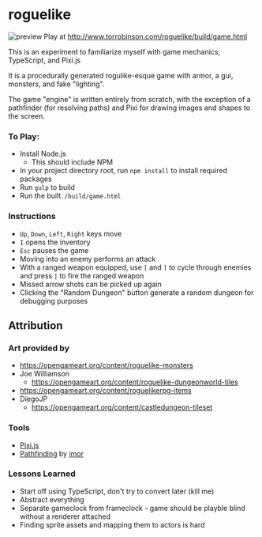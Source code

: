 # roguelike #
![preview](http://i.imgur.com/l29YGJY.png)
Play at http://www.torrobinson.com/roguelike/build/game.html

This is an experiment to familiarize myself with game mechanics, TypeScript, and Pixi.js

It is a procedurally generated rogulike-esque game with armor, a gui, monsters, and fake "lighting".

The game "engine" is written entirely from scratch, with the exception of a pathfinder (for resolving paths) and Pixi for drawing images and shapes to the screen.

### To Play: ###
- Install Node.js
  - This should include NPM
- In your project directory root, run `npm install` to install required packages
- Run `gulp` to build
- Run the built`./build/game.html`

### Instructions ###
- `Up`, `Down`, `Left`, `Right` keys move
- `I` opens the inventory
- `Esc` pauses the game
- Moving into an enemy performs an attack
- With a ranged weapon equipped, use `[` and `]` to cycle through enemies and press `|` to fire the ranged weapon
- Missed arrow shots can be picked up again
- Clicking the "Random Dungeon" button generate a random dungeon for debugging purposes

## Attribution ##

### Art provided by ###
- https://opengameart.org/content/roguelike-monsters
- Joe Williamson
  - https://opengameart.org/content/roguelike-dungeonworld-tiles
- https://opengameart.org/content/roguelikerpg-items
- DiegoJP
  - https://opengameart.org/content/castledungeon-tileset

### Tools ###
- [Pixi.js](http://pixijs.com)
- [Pathfinding](https://www.npmjs.com/package/pathfinding) by [imor](https://github.com/imor)

### Lessons Learned ###
- Start off using TypeScript, don't try to convert later (kill me)
- Abstract everything
- Separate gameclock from frameclock - game should be playble blind without a renderer attached
- Finding sprite assets and mapping them to actors is hard
